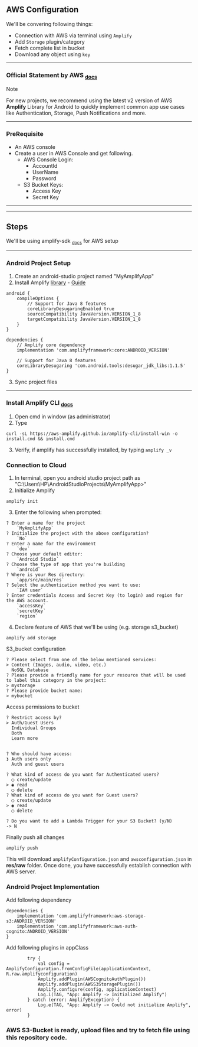 ## AWS Configuration

We'll be convering following things:
  -  Connection with AWS via terminal using `Amplify`
  -  Add `Storage` plugin/category
  -  Fetch complete list in bucket
  -  Download any object using `key`

---

### Official Statement by AWS <sub>[docs](https://github.com/aws-amplify/aws-sdk-android)</sub>
  > [!NOTE]
  > For new projects, we recommend using the latest v2 version of AWS **Amplify** Library for Android to quickly implement common app use cases like Authentication, Storage, Push Notifications and more.

---

### PreRequisite
  -  An AWS console
  -  Create a user in AWS Console and get following.
      *  AWS Console Login:
         -  AccountId
         -  UserName
         -  Password
      *  S3 Bucket Keys:
         -  Access Key
         -  Secret Key

---
---

## Steps

We'll be using amplify-sdk <sub>[docs](https://docs.amplify.aws/android/start/getting-started/introduction/)</sub> for AWS setup

---
### Android Project Setup
1.  Create an android-studio project named "MyAmplifyApp"
2.  Install Amplify [library](https://search.maven.org/search?q=g:com.amplifyframework%20a:core) - [Guide](https://docs.amplify.aws/android/start/project-setup/create-application/)

```
android {
    compileOptions {
        // Support for Java 8 features
        coreLibraryDesugaringEnabled true
        sourceCompatibility JavaVersion.VERSION_1_8
        targetCompatibility JavaVersion.VERSION_1_8
    }
}

dependencies {
    // Amplify core dependency
    implementation 'com.amplifyframework:core:ANDROID_VERSION'

    // Support for Java 8 features
    coreLibraryDesugaring 'com.android.tools:desugar_jdk_libs:1.1.5'
}
```

3.  Sync project files

---
### Install Amplify CLI <sub>[docs](https://docs.amplify.aws/android/start/project-setup/prerequisites/#install-and-configure-the-amplify-cli)</sub>

1.  Open cmd in window (as administrator)
2.  Type

```
curl -sL https://aws-amplify.github.io/amplify-cli/install-win -o install.cmd && install.cmd
```

3.  Verify, if amplify has successfully installed, by typing `amplify _v`

### Connection to Cloud

1.  In terminal, open you android studio project path as "C:\Users\HP\AndroidStudioProjects\MyAmplifyApp>"
2.  Initialize Amplify

```
amplify init
```

3.  Enter the following when prompted:

```
? Enter a name for the project
    `MyAmplifyApp`
? Initialize the project with the above configuration?
    `No`
? Enter a name for the environment
    `dev`
? Choose your default editor:
    `Android Studio`
? Choose the type of app that you're building
    `android`
? Where is your Res directory:
    `app/src/main/res`
? Select the authentication method you want to use:
    `IAM user`
? Enter credentials Access and Secret Key (to login) and region for the AWS account.
    `accessKey`
    `secretKey`
    `region` 
```
 
4.  Declare feature of AWS that we'll be using (e.g. storage s3_bucket)

```
amplify add storage
```

S3_bucket configuration

```
? Please select from one of the below mentioned services:
> Content (Images, audio, video, etc.)
  NoSQL Database
? Please provide a friendly name for your resource that will be used to label this category in the project:
> mystorage
? Please provide bucket name:
> mybucket
```

Access permissions to bucket

```
? Restrict access by?
> Auth/Guest Users
  Individual Groups
  Both
  Learn more


? Who should have access:
❯ Auth users only
  Auth and guest users

? What kind of access do you want for Authenticated users?
  ◯ create/update
> ◉ read
  ◯ delete
? What kind of access do you want for Guest users?
  ◯ create/update
> ◉ read
  ◯ delete

? Do you want to add a Lambda Trigger for your S3 Bucket? (y/N)
-> N
```

Finally push all changes
```
amplify push
```

This will download `amplifyConfiguration.json` and `awsconfiguration.json` in **res/raw** folder.
Once done, you have successfully establish connection with AWS server.

### Android Project Implementation

Add following dependency

```
dependencies {
    implementation 'com.amplifyframework:aws-storage-s3:ANDROID_VERSION'
    implementation 'com.amplifyframework:aws-auth-cognito:ANDROID_VERSION'
}
```

Add following plugins in appClass
```
        try {
            val config = AmplifyConfiguration.fromConfigFile(applicationContext, R.raw.amplifyconfiguration)
            Amplify.addPlugin(AWSCognitoAuthPlugin())
            Amplify.addPlugin(AWSS3StoragePlugin())
            Amplify.configure(config, applicationContext)
            Log.i(TAG, "App: Amplify -> Initialized Amplify")
        } catch (error: AmplifyException) {
            Log.e(TAG, "App: Amplify -> Could not initialize Amplify", error)
        }
```

### AWS S3-Bucket is ready, upload files and try to fetch file using this repository code.
